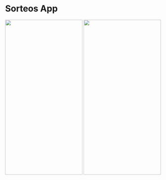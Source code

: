 # Sorteos App
<div style={display:'inline-block'}>
  <img src="https://github.com/IGerardoJR/sorteos_app/blob/main/Screenshot_20240305_110701.png" width="250" height="500">
  <img src="https://github.com/IGerardoJR/sorteos_app/blob/main/Screenshot_20240305_110853.png" width="250" height="500">
</div>
